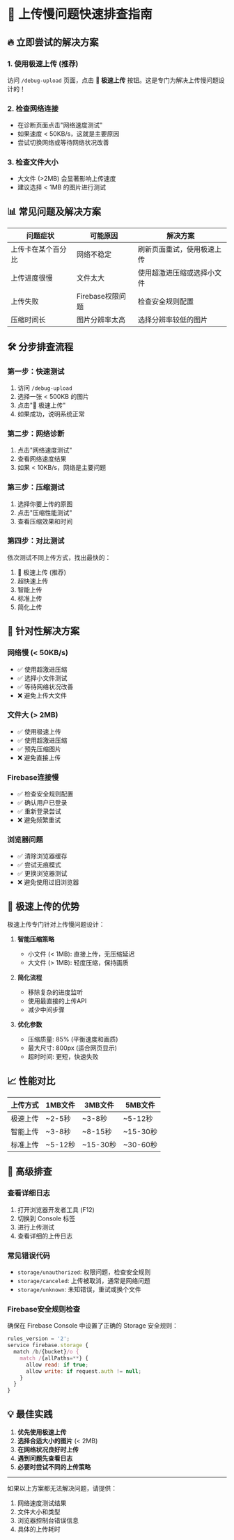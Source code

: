 # 🚨 上传慢问题快速排查指南

## 🔥 立即尝试的解决方案

### 1. 使用极速上传 (推荐)
访问 `/debug-upload` 页面，点击 **🚀 极速上传** 按钮。这是专门为解决上传慢问题设计的！

### 2. 检查网络连接
- 在诊断页面点击"网络速度测试"
- 如果速度 < 50KB/s，这就是主要原因
- 尝试切换网络或等待网络状况改善

### 3. 检查文件大小
- 大文件 (>2MB) 会显著影响上传速度
- 建议选择 < 1MB 的图片进行测试

## 📊 常见问题及解决方案

| 问题症状 | 可能原因 | 解决方案 |
|---------|---------|---------|
| 上传卡在某个百分比 | 网络不稳定 | 刷新页面重试，使用极速上传 |
| 上传进度很慢 | 文件太大 | 使用超激进压缩或选择小文件 |
| 上传失败 | Firebase权限问题 | 检查安全规则配置 |
| 压缩时间长 | 图片分辨率太高 | 选择分辨率较低的图片 |

## 🛠️ 分步排查流程

### 第一步：快速测试
1. 访问 `/debug-upload`
2. 选择一张 < 500KB 的图片
3. 点击"🚀 极速上传"
4. 如果成功，说明系统正常

### 第二步：网络诊断
1. 点击"网络速度测试"
2. 查看网络速度结果
3. 如果 < 10KB/s，网络是主要问题

### 第三步：压缩测试
1. 选择你要上传的原图
2. 点击"压缩性能测试"
3. 查看压缩效果和时间

### 第四步：对比测试
依次测试不同上传方式，找出最快的：
1. 🚀 极速上传 (推荐)
2. 超快速上传
3. 智能上传
4. 标准上传
5. 简化上传

## 🎯 针对性解决方案

### 网络慢 (< 50KB/s)
- ✅ 使用超激进压缩
- ✅ 选择小文件测试
- ✅ 等待网络状况改善
- ❌ 避免上传大文件

### 文件大 (> 2MB)
- ✅ 使用极速上传
- ✅ 使用超激进压缩
- ✅ 预先压缩图片
- ❌ 避免直接上传

### Firebase连接慢
- ✅ 检查安全规则配置
- ✅ 确认用户已登录
- ✅ 重新登录尝试
- ❌ 避免频繁重试

### 浏览器问题
- ✅ 清除浏览器缓存
- ✅ 尝试无痕模式
- ✅ 更换浏览器测试
- ❌ 避免使用过旧浏览器

## 🚀 极速上传的优势

极速上传专门针对上传慢问题设计：

1. **智能压缩策略**
   - 小文件 (< 1MB): 直接上传，无压缩延迟
   - 大文件 (> 1MB): 轻度压缩，保持画质

2. **简化流程**
   - 移除复杂的进度监听
   - 使用最直接的上传API
   - 减少中间步骤

3. **优化参数**
   - 压缩质量: 85% (平衡速度和画质)
   - 最大尺寸: 800px (适合网页显示)
   - 超时时间: 更短，快速失败

## 📈 性能对比

| 上传方式 | 1MB文件 | 3MB文件 | 5MB文件 |
|---------|---------|---------|---------|
| 极速上传 | ~2-5秒 | ~3-8秒 | ~5-12秒 |
| 智能上传 | ~3-8秒 | ~8-15秒 | ~15-30秒 |
| 标准上传 | ~5-12秒 | ~15-30秒 | ~30-60秒 |

## 🔧 高级排查

### 查看详细日志
1. 打开浏览器开发者工具 (F12)
2. 切换到 Console 标签
3. 进行上传测试
4. 查看详细的上传日志

### 常见错误代码
- `storage/unauthorized`: 权限问题，检查安全规则
- `storage/canceled`: 上传被取消，通常是网络问题
- `storage/unknown`: 未知错误，重试或换个文件

### Firebase安全规则检查
确保在 Firebase Console 中设置了正确的 Storage 安全规则：

```javascript
rules_version = '2';
service firebase.storage {
  match /b/{bucket}/o {
    match /{allPaths=**} {
      allow read: if true;
      allow write: if request.auth != null;
    }
  }
}
```

## 💡 最佳实践

1. **优先使用极速上传**
2. **选择合适大小的图片** (< 2MB)
3. **在网络状况良好时上传**
4. **遇到问题先查看日志**
5. **必要时尝试不同的上传策略**

---

如果以上方案都无法解决问题，请提供：
1. 网络速度测试结果
2. 文件大小和类型
3. 浏览器控制台错误信息
4. 具体的上传耗时 